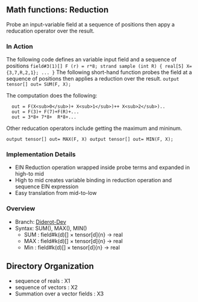 
## Math functions: Reduction

Probe an input-variable field at a sequence of positions then appy a reducation operator over the result.

### In Action 

The following code defines an variable input field and a sequence of positions
``
    field#3(1)[] F (r) = r*8;
    strand sample (int R) {
        real[5] X= {3,7,R,2,1};
        ...
    }
``
The following short-hand function probes the field at a sequence of positions then applies a reduction over the result.
``
    output tensor[] out= SUM(F, X);
``

The computation does the following:

      out = F(X<sub>0</sub>)+ X<sub>1</sub>)++ X<sub>2</sub>)..
      out = F(3)+ F(7)+F(R)+...
      out = 3*8+ 7*8+  R*8+...

Other reducation operators include getting the maximum and mininum.

``
    output tensor[] out= MAX(F, X)
    output tensor[] out= MIN(F, X);
``

### Implementation Details 
- EIN Reduction operation wrapped inside probe terms and expanded in high-to mid
- High to mid creates variable binding in reduction operation and sequence EIN expression
- Easy translation from mid-to-low 

### Overview 
* Branch:   [Diderot-Dev](https://github.com/cchiw/Diderot-Dev) 
* Syntax: SUM(), MAX(), MIN()
    - SUM : field#k(d)[] × tensor[d]{n} →  real
    - MAX : field#k(d)[] × tensor[d]{n} →  real
    - Min : field#k(d)[] × tensor[d]{n} →  real

## Directory Organization
* sequence of reals : X1
* sequence of vectors : X2
* Summation over a vector fields : X3

